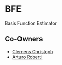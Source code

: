 # BFE
Basis Function Estimator

## Co-Owners
<!-- CONTRIBUTORS_LIST_START -->
- [Clemens Christoph](https://github.com/ccchristoph)
- [Arturo Roberti](https://github.com/ArturoRoberti)
<!-- CONTRIBUTORS_LIST_END -->

